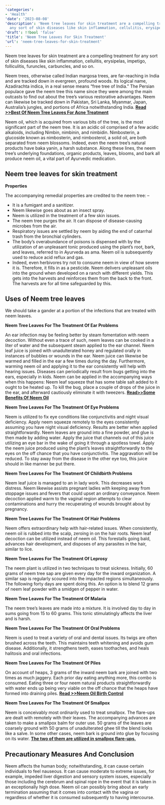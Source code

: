 ```yaml
---
'categories':
- 'Health'
'date': '2023-08-08'
'description': 'Neem tree leaves for skin treatment are a compelling treatment for
  any sort of skin diseases like skin inflammation, cellulitis, erysipelas..'
'draft': !!bool 'false'
'title': 'Neem Tree Leaves For Skin Treatment'
'url': 'neem-tree-leaves-for-skin-treatment'
---
```

 



Neem tree leaves for skin treatment are a compelling treatment for any sort of skin diseases like skin inflammation, cellulitis, erysipelas, impetigo, folliculitis, furuncles, carbuncles, and so on.


Neem trees, otherwise called Indian margosa trees, are far-reaching in India and are tracked down in evergreen, profound woods. Its logical name, Azadirachta indica, in a real sense means “free tree of India.” The Persian populace gave the neem tree this name since they were among the main outcasts to find out about the tree’s various restorative advantages. Neem can likewise be tracked down in Pakistan, Sri Lanka, Myanmar, Japan, Australia’s jungles, and portions of Africa notwithstanding India. **[Read >>Best Of Neem Tree Leaves For Acne Treatment](https://vitalmayfair.com/best-of-neem-tree-leaves-for-acne-treatment/)**


Neem oil, which is acquired from various bits of the tree, is the most significant part of the neem tree. It is an acidic oil comprised of a few acidic alkaloids, including Nimbin, nimbinin, and nimbidin. Nimbosterin, a glucoside known as nimbosterin, and nimbosterol, a solid oil, are both separated from neem blossoms. Indeed, even the neem tree’s natural products have baka yanin, a harsh substance. Along these lines, the neem tree’s underlying foundations, organic products, leaves, blooms, and bark all produce neem oil, a vital part of Ayurvedic medication.


**Neem tree leaves for skin treatment**
---------------------------------------


**Properties**


The accompanying remedial properties are credited to the neem tree: –


* It is a fumigant and a sanitizer.
* Neem likewise goes about as an insect spray.
* Neem is utilized in the treatment of a few skin issues.
* The neem tree purges the air. It can dispose of disease-causing microbes from the air.
* Respiratory issues are settled by neem by aiding the end of catarrhal trash from the bronchial cylinders.
* The body’s overabundance of poisons is dispensed with by the utilization of an unpleasant tonic produced using the plant’s root, bark, and leaves, referred to in Ayurveda as ama. Neem oil is subsequently used to reduce acid reflux and gas.
* Indeed, even herbivores try not to consume neem in view of how severe it is. Therefore, it fills in as a pesticide. Neem delivers unpleasant oils into the ground when developed on a ranch with different yields. This gets into the harvests and reinforces them from the back to the front. The harvests are for all time safeguarded by this.


**Uses of Neem tree leaves**
----------------------------


We should take a gander at a portion of the infections that are treated with neem leaves.


**Neem Tree Leaves For The Treatment Of Ear Problems**


An ear infection may be feeling better by steam fomentation with neem decoction. Without even a trace of such, neem leaves can be cooked in a liter of water and the subsequent steam applied to the ear channel. Neem leaf juice is joined with unadulterated honey and regulated orally in instances of bubbles or wounds in the ear. Neem juice can likewise be warmed and filled in the ear a few times during the day. Furthermore, warming neem oil and applying it to the ear consistently will help with hearing issues. Diseases can periodically result from bugs getting into the ears, especially in kids. Neem can be applied in the accompanying ways when this happens: Neem leaf squeeze that has some table salt added to it ought to be heated up. To kill the bug, place a couple of drops of the juice in the ear, and afterward cautiously eliminate it with tweezers. [**Read>>Some Benefits Of Neem Oil**](https://vitalmayfair.com/some-benefits-of-neem-oil/)



**Neem Tree Leaves For The Treatment Of Eye Problems**


Neem is utilized to fix eye conditions like conjunctivitis and night visual deficiency. Apply neem squeeze remotely to the eyes consistently assuming you have night visual deficiency. Results are better when applied straightforwardly. Neem leaves are ground into a fine powder, and glue is then made by adding water. Apply the juice that channels out of this juice utilizing an eye bar in the wake of going it through a spotless towel. Apply the neem juice produced using the plant’s leaves straightforwardly to the eyes on the off chance that you have conjunctivitis. The aggravation will be reduced. To stay away from the disease in the other eye too, this juice should in like manner be put there.


**Neem Tree Leaves For The Treatment Of Childbirth Problems**


Neem leaf juice is managed to an in lady work. This decreases work distress. Neem likewise assists pregnant ladies with keeping away from stoppage issues and fevers that could upset an ordinary conveyance. Neem decoction applied warm to the vaginal region attempts to clear contaminations and hurry the recuperating of wounds brought about by pregnancy.


**Neem Tree Leaves For The Treatment Of Hair Problems**


Neem offers extraordinary help with hair-related issues. When consistently, neem oil is rubbed into the scalp, zeroing in on the hair roots. Neem leaf decoction can be utilized instead of neem oil. This forestalls going bald, advances hair development, and disposes of any parasites in the hair, similar to lice.



**Neem Tree Leaves For The Treatment Of Leprosy**


The neem plant is utilized in two techniques to treat sickness. Initially, 60 grams of neem tree sap are given every day for the inward organization. A similar sap is regularly scoured into the impacted regions simultaneously. The following forty days are spent doing this. An option is to blend 12 grams of neem leaf powder with a smidgen of pepper in water.


**Neem Tree Leaves For The Treatment Of Malaria**


The neem tree’s leaves are made into a mixture. It is involved day to day in sums going from 15 to 60 grams. This tonic stimulatingly affects the liver and is harsh.


**Neem Tree Leaves For The Treatment Of Oral Problems**



Neem is used to treat a variety of oral and dental issues. Its twigs are often brushed across the teeth. This maintains teeth whitening and avoids gum disease. Additionally, it strengthens teeth, eases toothaches, and heals halitosis and oral infections.





**Neem Tree Leaves For The Treatment Of Piles**


On account of heaps, 3 grams of the inward neem bark are joined with two times as much jaggery. Each prior day eating anything more, this combo is consumed. Eating three or four neem natural products straightforwardly with water ends up being very viable on the off chance that the heaps have formed into draining piles. [**Read >>Neem Oil Birth Control**](https://vitalmayfair.com/neem-oil-birth-control/)


**Neem Tree Leaves For The Treatment Of Smallpox**


Neem is conceivably most ordinarily used to treat smallpox. The flare-ups are dealt with remotely with their leaves. The accompanying advances are taken to make a smallpox balm for outer use. 50 grams of the leaves are coarsely ground with 50 grams of unadulterated ghee till the blend looks like a salve. In some other cases, neem bark is ground into glue by focusing on its water. [**The two of them are utilized in smallpox flare-ups.**](https://vitalmayfair.com/depressed-and-moody-disposition/)


**Precautionary Measures And Conclusion**
-----------------------------------------


Neem affects the human body; notwithstanding, it can cause certain individuals to feel nauseous. It can cause moderate to extreme issues, for example, impeded liver digestion and sensory system issues, especially those including the cerebrum and spinal rope in the event that it is taken in an exceptionally high dose. Neem oil can possibly bring about an early termination assuming that it comes into contact with the vagina or regardless of whether it is consumed subsequently to having intercourse.


 


 






 






 






